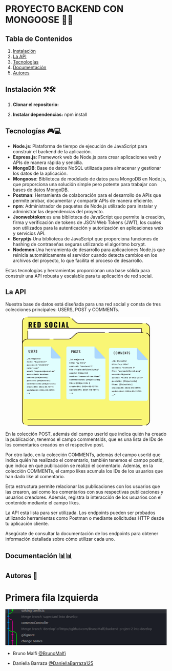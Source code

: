 # PROYECTO BACKEND CON MONGOOSE 📃🧮

## Tabla de Contenidos

1. [Instalación](#instalación)
2. [La API](#laapi)
3. [Tecnologías](#tecnologías)
4. [Documentación](#documentación)
5. [Autores](#autores)

## Instalación ⚒🛠

1. **Clonar el repositorio:**

2. **Instalar dependencias:**
   npm install

## Tecnologías 🎮💻

-   **Node.js**: Plataforma de tiempo de ejecución de JavaScript para construir el backend de la aplicación.
-   **Express.js**: Framework web de Node.js para crear aplicaciones web y APIs de manera rápida y sencilla.
-   **MongoDB**: Base de datos NoSQL utilizada para almacenar y gestionar los datos de la aplicación.
-   **Mongoose**: Biblioteca de modelado de datos para MongoDB en Node.js, que proporciona una solución simple pero potente para trabajar con bases de datos MongoDB.
-   **Postman**: Herramienta de colaboración para el desarrollo de APIs que permite probar, documentar y compartir APIs de manera eficiente.
-   **npm**: Administrador de paquetes de Node.js utilizado para instalar y administrar las dependencias del proyecto.
-   **Jsonwebtoken**:es una biblioteca de JavaScript que permite la creación, firma y verificación de tokens de JSON Web Tokens (JWT), los cuales son utilizados para la autenticación y autorización en aplicaciones web y servicios API.
-   **Bcryptjs**:Una biblioteca de JavaScript que proporciona funciones de hashing de contraseñas seguras utilizando el algoritmo bcrypt.
-   **Nodemon**:Una herramienta de desarrollo para aplicaciones Node.js que reinicia automáticamente el servidor cuando detecta cambios en los archivos del proyecto, lo que facilita el proceso de desarrollo.

Estas tecnologías y herramientas proporcionan una base sólida para construir una API robusta y escalable para tu aplicación de red social.

## La API

Nuestra base de datos está diseñada para una red social y consta de tres colecciones principales: USERS, POST y COMMENTs.

<p  align="center">
<img src="red.jpg" width="400px" alt="Diagrama de la estructura de la base de datos" aling="center" >
</p>
En la colección POST, además del campo userId que indica quién ha creado la publicación, tenemos el campo commentsIds, que es una lista de IDs de los comentarios creados en el respectivo post.

Por otro lado, en la colección COMMENTs, además del campo userId que indica quién ha realizado el comentario, también tenemos el campo postId, que indica en qué publicación se realizó el comentario. Además, en la colección COMMENTs, el campo likes acumula los IDs de los usuarios que han dado like al comentario.

Esta estructura permite relacionar las publicaciones con los usuarios que las crearon, así como los comentarios con sus respectivas publicaciones y usuarios creadores. Además, registra la interacción de los usuarios con el contenido mediante el campo likes.

La API está lista para ser utilizada. Los endpoints pueden ser probados utilizando herramientas como Postman o mediante solicitudes HTTP desde tu aplicación cliente.

Asegúrate de consultar la documentación de los endpoints para obtener información detallada sobre cómo utilizar cada uno.

## Documentación 📊📊

## Autores 🎉

# Primera fila Izquierda

![alt text](image-1.png)

-   Bruno Malfi [@BrunoMalfi](https://github.com/BrunoMalfi)

-   Daniella Barraza [@DaniellaBarraza125](https://github.com/DaniellaBarraza125)
